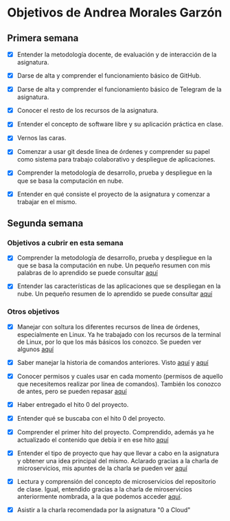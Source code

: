 # Objetivos de Andrea Morales Garzón
## Primera semana

- [x] Entender la metodología docente, de evaluación y de interacción de la asignatura.
- [x] Darse de alta y comprender el funcionamiento básico de GitHub.
- [x] Darse de alta y comprender el funcionamiento básico de Telegram de la asignatura.
- [x] Conocer el resto de los recursos de la asignatura.
- [x] Entender el concepto de software libre y su aplicación práctica en clase.
- [x] Vernos las caras.
- [x] Comenzar a usar git desde línea de órdenes y comprender su papel como sistema para trabajo colaborativo y despliegue de aplicaciones.
- [x] Comprender la metodología de desarrollo, prueba y despliegue en la que se basa la computación en nube.
- [x] Entender en qué consiste el proyecto de la asignatura y comenzar a trabajar en el mismo.



## Segunda semana
### Objetivos a cubrir en esta semana

- [x] Comprender la metodología de desarrollo, prueba y despliegue en la que se basa la computación en nube. Un pequeño resumen con mis palabras de lo aprendido se puede consultar [aquí](https://github.com/andreamorgar/ejerciciosCC/blob/master/Objetivos/metodologiaNube.md)

- [x] Entender las características de las aplicaciones que se despliegan en la nube. Un pequeño resumen de lo aprendido se puede consultar [aquí](https://github.com/andreamorgar/ejerciciosCC/blob/master/Objetivos/caracteristicasAppNube.md)

### Otros objetivos

- [x] Manejar con soltura los diferentes recursos de línea de órdenes, especialmente en Linux. Ya he trabajado con los recursos de la terminal de Linux, por lo que los más básicos los conozco. Se pueden ver algunos [aquí](http://www.ubuntu-guia.com/2009/07/comandos-basicos-de-linux.html)

- [x] Saber manejar la historia de comandos anteriores. Visto [aquí](https://www.solvetic.com/topic/5739-como-ver-comandos-usados-en-consola-terminal-linux/) y [aquí](https://superuser.com/questions/259693/ctrl-r-in-linux-ubuntu-terminal-command-line)

- [x] Conocer permisos y cuales usar en cada momento (permisos de aquello que necesitemos realizar por línea de comandos). También los conozco de antes, pero se pueden repasar [aquí](http://www.tutorialesubuntu.com/2009/11/11/explicacion-de-permisos-de-ficheros-y-carpetas-en-ubuntu/)

- [x] Haber entregado el hito 0 del proyecto.

- [x] Entender qué se buscaba con el hito 0 del proyecto.

- [x] Comprender el primer hito del proyecto. Comprendido, además ya he actualizado el contenido que debía ir en ese hito [aquí](https://andreamorgar.github.io/ProyectoCC/)

- [x] Entender el tipo de proyecto que hay que llevar a cabo en la asignatura y obtener una idea principal del mismo. Aclarado gracias a la charla de microservicios, mis apuntes de la charla se pueden ver [aquí](https://github.com/andreamorgar/ejerciciosCC/blob/master/Charlas/charla_microservicios.md)

- [x] Lectura y comprensión del concepto de microservicios del repositorio de clase. Igual, entendido gracias a la charla de miroservicios anteriormente nombrada, a la que podemos acceder [aquí](https://github.com/andreamorgar/ejerciciosCC/blob/master/Charlas/charla_microservicios.md).

- [x] Asistir a la charla recomendada por la asignatura "0 a Cloud"
